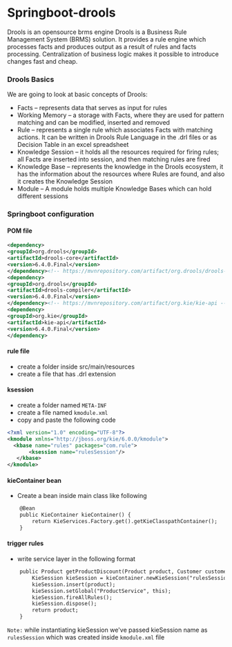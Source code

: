 # Springboot-drools
Drools is an opensource brms engine
Drools is a Business Rule Management System (BRMS) solution. It provides a rule engine which processes facts and produces output as a result of rules and facts processing. Centralization of business logic makes it possible to introduce changes fast and cheap.

### Drools Basics
We are going to look at basic concepts of Drools:
- Facts – represents data that serves as input for rules
- Working Memory – a storage with Facts, where they are used for pattern matching and can be modified, inserted and removed
- Rule – represents a single rule which associates Facts with matching actions. It can be written in Drools Rule Language in the .drl files or as Decision Table in an excel spreadsheet
- Knowledge Session – it holds all the resources required for firing rules; all Facts are inserted into session, and then matching rules are fired
- Knowledge Base – represents the knowledge in the Drools ecosystem, it has the information about the resources where Rules are found, and also it creates the Knowledge Session
- Module – A module holds multiple Knowledge Bases which can hold different sessions
### Springboot configuration
#### POM file
 
 ```xml
<dependency>
<groupId>org.drools</groupId>
<artifactId>drools-core</artifactId>
<version>6.4.0.Final</version>
</dependency><!-- https://mvnrepository.com/artifact/org.drools/drools-compiler -->
<dependency>
<groupId>org.drools</groupId>
<artifactId>drools-compiler</artifactId>
<version>6.4.0.Final</version>
</dependency><!-- https://mvnrepository.com/artifact/org.kie/kie-api -->
<dependency>
<groupId>org.kie</groupId>
<artifactId>kie-api</artifactId>
<version>6.4.0.Final</version>
</dependency>
 ```
 #### rule file
 - create a folder inside src/main/resources
 - create a file that has .drl extension
 #### ksession
 - create a folder named `META-INF`
 - create a file named `kmodule.xml`
 - copy and paste the following code
 ```xml
<?xml version="1.0" encoding="UTF-8"?>
<kmodule xmlns="http://jboss.org/kie/6.0.0/kmodule">
   <kbase name="rules" packages="com.rule">
        <ksession name="rulesSession"/>
    </kbase>
</kmodule>
```
#### kieContainer bean
- Create a bean inside main class like following
```xml
	@Bean
	public KieContainer kieContainer() {
		return KieServices.Factory.get().getKieClasspathContainer();
	}
```
#### trigger rules
- write service layer in the following format
```xml
	public Product getProductDiscount(Product product, Customer customer) {
		KieSession kieSession = kieContainer.newKieSession("rulesSession");
		kieSession.insert(product);
		kieSession.setGlobal("ProductService", this);
		kieSession.fireAllRules();
		kieSession.dispose();
		return product;
	}
```
`Note:` while instantiating kieSession we've passed kieSession name as `rulesSession` which was created inside `kmodule.xml` file
 
